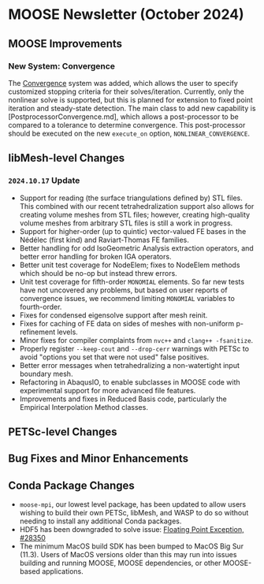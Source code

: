 # MOOSE Newsletter (October 2024)

## MOOSE Improvements

### New System: Convergence

The [Convergence](syntax/Convergence/index.md) system was added, which allows
the user to specify customized stopping criteria for their solves/iteration.
Currently, only the nonlinear solve is supported, but this is planned for
extension to fixed point iteration and steady-state detection. The main class
to add new capability is [PostprocessorConvergence.md], which allows a post-processor
to be compared to a tolerance to determine convergence. This post-processor
should be executed on the new `execute_on` option, `NONLINEAR_CONVERGENCE`.

## libMesh-level Changes

### `2024.10.17` Update

- Support for reading (the surface triangulations defined by) STL
  files.  This combined with our recent tetrahedralization support
  also allows for creating volume meshes from STL files; however,
  creating high-quality volume meshes from arbitrary STL files is
  still a work in progress.
- Support for higher-order (up to quintic) vector-valued FE bases in
  the Nédélec (first kind) and Raviart-Thomas FE families.
- Better handling for odd IsoGeometric Analysis extraction operators,
  and better error handling for broken IGA operators.
- Better unit test coverage for NodeElem; fixes to NodeElem
  methods which should be no-op but instead threw errors.
- Unit test coverage for fifth-order `MONOMIAL` elements.  So far
  new tests have not uncovered any problems, but based on user
  reports of convergence issues, we recommend limiting `MONOMIAL`
  variables to fourth-order.
- Fixes for condensed eigensolve support after mesh reinit.
- Fixes for caching of FE data on sides of meshes with non-uniform
  p-refinement levels.
- Minor fixes for compiler complaints from `nvc++` and
  `clang++ -fsanitize`.
- Properly register `--keep-cout` and `--drop-cerr` warnings with
  PETSc to avoid "options you set that were not used" false positives.
- Better error messages when tetrahedralizing a non-watertight input
  boundary mesh.
- Refactoring in AbaqusIO, to enable subclasses in MOOSE code with
  experimental support for more advanced file features.
- Improvements and fixes in Reduced Basis code, particularly the
  Empirical Interpolation Method classes.

## PETSc-level Changes

## Bug Fixes and Minor Enhancements

## Conda Package Changes

- `moose-mpi`, our lowest level package, has been updated to allow users wishing to
  build their own PETSc, libMesh, and WASP to do so without needing to install any
  additional Conda packages.
- HDF5 has been downgraded to solve issue: [Floating Point Exception, #28350](https://github.com/idaholab/moose/issues/28350)
- The minimum MacOS build SDK has been bumped to MacOS Big Sur (11.3). Users of
  MacOS versions older than this may run into issues building and running MOOSE,
  MOOSE dependencies, or other MOOSE-based applications.
